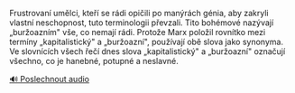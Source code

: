 
Frustrovaní umělci, kteří se rádi opičili po manýrách génia, aby zakryli vlastní neschopnost, tuto terminologii převzali. Tito bohémové nazývají „buržoazním" vše, co nemají rádi. Protože Marx položil rovnítko mezi termíny „kapitalistický" a „buržoazní", používají obě slova jako synonyma. Ve slovnících všech řečí dnes slova „kapitalistický" a „buržoazní" označují všechno, co je hanebné, potupné a neslavné.

[🔊 Poslechnout audio](/data/7-paragraphs/audio/chapter_55/para_002-Frustrovan-umlci-kte-se-rdi-opiili-po-manr.mp3)
